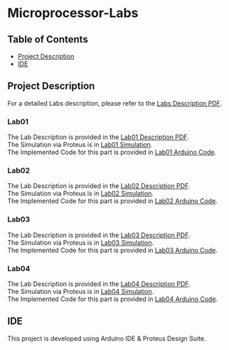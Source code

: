 # Microprocessor-Labs

## Table of Contents
- [Project Description](#project-description)
- [IDE](#ide)

## Project Description
For a detailed Labs description, please refer to the [Labs Description PDF](./%20دستور20%کار20%آزمایشگاه20%ریزپزدازنده20%و20%زبان20%اسمبلی.pdf).

### Lab01
The Lab Description is provided in the [Lab01 Description PDF](./Lab01/.pdf). <br />
The Simulation via Proteus is in [Lab01 Simulation](./Lab01/.psdrj). <br />
The Implemented Code for this part is provided in [Lab01 Arduino Code](./Lab01/.ino).

### Lab02
The Lab Description is provided in the [Lab02 Description PDF](./Lab02/.pdf). <br />
The Simulation via Proteus is in [Lab02 Simulation](./Lab02/.psdrj). <br />
The Implemented Code for this part is provided in [Lab02 Arduino Code](./Lab02/.ino).

### Lab03
The Lab Description is provided in the [Lab03 Description PDF](./Lab03/.pdf). <br />
The Simulation via Proteus is in [Lab03 Simulation](./Lab03/.psdrj). <br />
The Implemented Code for this part is provided in [Lab03 Arduino Code](./Lab03/.ino).

### Lab04
The Lab Description is provided in the [Lab04 Description PDF](./Lab04/.pdf). <br />
The Simulation via Proteus is in [Lab04 Simulation](./Lab04/.psdrj). <br />
The Implemented Code for this part is provided in [Lab04 Arduino Code](./Lab04/.ino).

## IDE
This project is developed using Arduino IDE & Proteus Design Suite.
